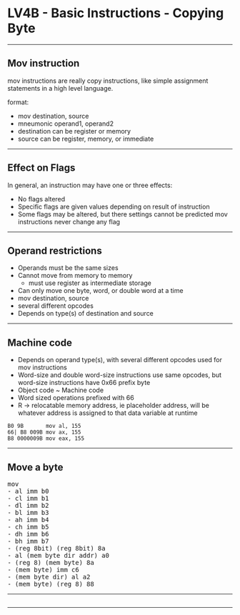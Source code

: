 # LV4B - Basic Instructions - Copying Byte
---
## Mov instruction

mov instructions are really copy instructions, like simple assignment statements in a 
high level language.

format:
  - mov destination, source
  - mneumonic operand1, operand2
  - destination can be register or memory
  - source can be register, memory, or immediate
---
## Effect on Flags

In general, an instruction may have one or three effects:
  - No flags altered
  - Specific flags are given values depending on result of instruction
  - Some flags may be altered, but there settings cannot be predicted
mov instructions never change any flag
---
## Operand restrictions
- Operands must be the same sizes
- Cannot move from memory to memory
  - must use register as intermediate storage
- Can only move one byte, word, or double word at a time
- mov destination, source
- several different opcodes
- Depends on type(s) of destination and source
---
## Machine code
- Depends on operand type(s), with several different opcodes used for mov instructions
- Word-size and double word-size instructions use same opcodes, but word-size instructions have 0x66 prefix byte
- Object code ~ Machine code
- Word sized operations prefixed with 66
- R -> relocatable memory address, ie placeholder address, will be whatever address is assigned
to that data variable at runtime
```
B0 9B       mov al, 155
66| B8 009B mov ax, 155
B8 0000009B mov eax, 155
```
---
## Move a byte
<pre>
mov
- al imm b0
- cl imm b1
- dl imm b2
- bl imm b3
- ah imm b4
- ch imm b5
- dh imm b6
- bh imm b7
- (reg 8bit) (reg 8bit) 8a
- al (mem byte dir addr) a0
- (reg 8) (mem byte) 8a
- (mem byte) imm c6
- (mem byte dir) al a2
- (mem byte) (reg 8) 88
</pre>
---
##
---
